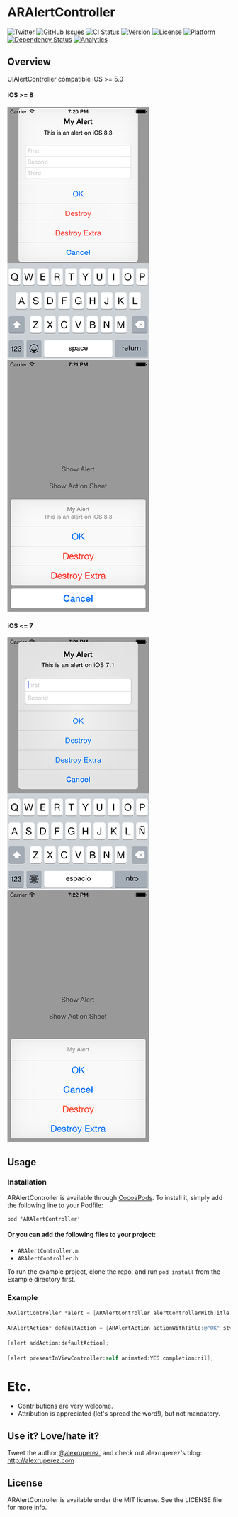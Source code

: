 # ARAlertController

[![Twitter](http://img.shields.io/badge/contact-@alexruperez-blue.svg?style=flat)](http://twitter.com/alexruperez)
[![GitHub Issues](http://img.shields.io/github/issues/alexruperez/ARAlertController.svg?style=flat)](http://github.com/alexruperez/ARAlertController/issues)
[![CI Status](http://img.shields.io/travis/alexruperez/ARAlertController.svg?style=flat)](https://travis-ci.org/alexruperez/ARAlertController)
[![Version](https://img.shields.io/cocoapods/v/ARAlertController.svg?style=flat)](http://cocoadocs.org/docsets/ARAlertController)
[![License](https://img.shields.io/cocoapods/l/ARAlertController.svg?style=flat)](http://cocoadocs.org/docsets/ARAlertController)
[![Platform](https://img.shields.io/cocoapods/p/ARAlertController.svg?style=flat)](http://cocoadocs.org/docsets/ARAlertController)
[![Dependency Status](https://www.versioneye.com/user/projects/555b0450634daa30fb0001f5/badge.svg?style=flat)](https://www.versioneye.com/user/projects/555b0450634daa30fb0001f5)
[![Analytics](https://ga-beacon.appspot.com/UA-55329295-1/ARAlertController/readme?pixel)](https://github.com/igrigorik/ga-beacon)

## Overview

UIAlertController compatible iOS >= 5.0

#### iOS >= 8
![ARAlertController iOS8 Alert](https://raw.githubusercontent.com/alexruperez/ARAlertController/master/alert8.png) ![ARAlertController iOS8 ActionSheet](https://raw.githubusercontent.com/alexruperez/ARAlertController/master/sheet8.png)

#### iOS <= 7
![ARAlertController iOS7 Alert](https://raw.githubusercontent.com/alexruperez/ARAlertController/master/alert7.png) ![ARAlertController iOS7 ActionSheet](https://raw.githubusercontent.com/alexruperez/ARAlertController/master/sheet7.png)

## Usage

### Installation

ARAlertController is available through [CocoaPods](http://cocoapods.org). To install
it, simply add the following line to your Podfile:

    pod 'ARAlertController'

#### Or you can add the following files to your project:
* `ARAlertController.m`
* `ARAlertController.h`

To run the example project, clone the repo, and run `pod install` from the Example directory first.

### Example

```objectivec
ARAlertController *alert = [ARAlertController alertControllerWithTitle:@"My Alert" message:@"This is an alert." preferredStyle:ARAlertControllerStyleAlert];

ARAlertAction* defaultAction = [ARAlertAction actionWithTitle:@"OK" style:ARAlertActionStyleDefault handler:^(ARAlertAction * action) {}];

[alert addAction:defaultAction];

[alert presentInViewController:self animated:YES completion:nil];
```

# Etc.

* Contributions are very welcome.
* Attribution is appreciated (let's spread the word!), but not mandatory.

## Use it? Love/hate it?

Tweet the author [@alexruperez](http://twitter.com/alexruperez), and check out alexruperez's blog: http://alexruperez.com

## License

ARAlertController is available under the MIT license. See the LICENSE file for more info.
